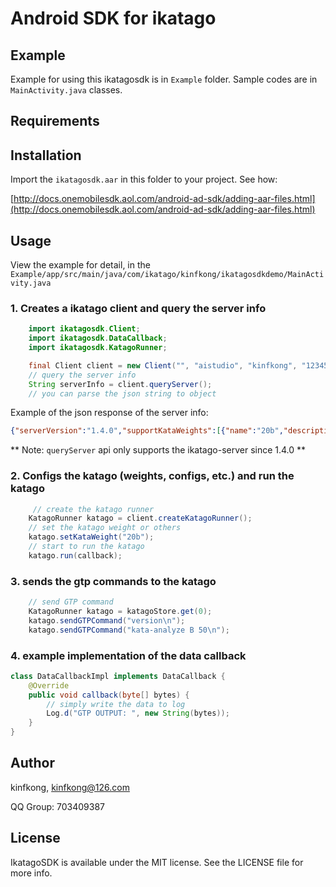 # Android SDK for ikatago

## Example

Example for using this ikatagosdk is in `Example` folder. Sample codes are in `MainActivity.java` classes.

## Requirements

## Installation

Import the `ikatagosdk.aar` in this folder to your project. See how: 

[http://docs.onemobilesdk.aol.com/android-ad-sdk/adding-aar-files.html](http://docs.onemobilesdk.aol.com/android-ad-sdk/adding-aar-files.html)


## Usage
View the example for detail, in the `Example/app/src/main/java/com/ikatago/kinfkong/ikatagosdkdemo/MainActivity.java`

### 1. Creates a ikatago client and query the server info
```java
    import ikatagosdk.Client;
    import ikatagosdk.DataCallback;
    import ikatagosdk.KatagoRunner;

    final Client client = new Client("", "aistudio", "kinfkong", "12345678");
    // query the server info
    String serverInfo = client.queryServer();
    // you can parse the json string to object
```
Example of the json response of the server info: 
```json
{"serverVersion":"1.4.0","supportKataWeights":[{"name":"20b","description":null},{"name":"30b","description":null},{"name":"40b","description":null},{"name":"40b-large","description":null}],"supportKataNames":[{"name":"katago-1.5.0","description":null},{"name":"katago-1.6.0","description":null},{"name":"katago-1.3.4","description":null},{"name":"katago-solve","description":null}],"supportKataConfigs":[{"name":"default_gtp","description":null},{"name":"10spermove","description":null},{"name":"2stones_handicap","description":null},{"name":"3stones_handicap","description":null},{"name":"4stones_handicap","description":null},{"name":"5stones_handicap","description":null},{"name":"6stones_handicap","description":null},{"name":"7+stones_handicap","description":null}],"defaultKataName":"katago-1.6.0","defaultKataWeight":"40b","defaultKataConfig":"default_gtp"}
```
** Note: `queryServer` api only supports the ikatago-server since 1.4.0 **

### 2. Configs the katago (weights, configs, etc.) and run the katago
```java
     // create the katago runner
    KatagoRunner katago = client.createKatagoRunner();
    // set the katago weight or others
    katago.setKataWeight("20b");
    // start to run the katago
    katago.run(callback);
```

### 3. sends the gtp commands to the katago
```java
    // send GTP command
    KatagoRunner katago = katagoStore.get(0);
    katago.sendGTPCommand("version\n");
    katago.sendGTPCommand("kata-analyze B 50\n");
```

### 4. example implementation of the data callback
```java
class DataCallbackImpl implements DataCallback {
    @Override
    public void callback(byte[] bytes) {
        // simply write the data to log
        Log.d("GTP OUTPUT: ", new String(bytes));
    }
}
```
## Author

kinfkong, kinfkong@126.com

QQ Group: 703409387

## License

IkatagoSDK is available under the MIT license. See the LICENSE file for more info.

